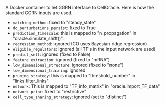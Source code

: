 A Docker container to let GGRN interface to CellOracle. Here is how the standard GGRN inputs are used. 

- `matching_method`: fixed to "steady_state"
- `do_perturbations_persist`: fixed to True
- `prediction_timescale`: this is mapped to "n_propagation" in "oracle.simulate_shift()".
- `regression_method`: ignored (CO uses Bayesian ridge regression)
- `eligible_regulators`: ignored (all TF's in the input network are used)
- `predict_self`: ignored (fixed to False)
- `feature_extraction`: ignored (fixed to "mRNA")
- `low_dimensional_structure`: ignored (fixed to "none")
- `low_dimensional_training`: ignored 
- `pruning_strategy`: this is mapped to "threshold_number" in "links.filter_links"
- `network`: This is mapped to "TF_info_matrix" in "oracle.import_TF_data"
- `network_prior`: fixed to "restrictive"
- `cell_type_sharing_strategy`: ignored (set to "distinct")